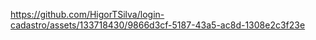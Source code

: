 
https://github.com/HigorTSilva/login-cadastro/assets/133718430/9866d3cf-5187-43a5-ac8d-1308e2c3f23e

